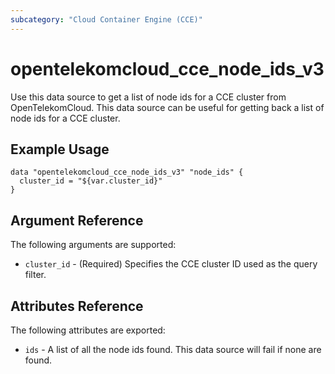 ```yaml
---
subcategory: "Cloud Container Engine (CCE)"
---
```


# opentelekomcloud_cce_node_ids_v3

Use this data source to get a list of node ids for a CCE cluster from OpenTelekomCloud.
This data source can be useful for getting back a list of node ids for a CCE cluster.

## Example Usage

```hcl
data "opentelekomcloud_cce_node_ids_v3" "node_ids" {
  cluster_id = "${var.cluster_id}"
}
```

## Argument Reference

The following arguments are supported:

* `cluster_id` - (Required) Specifies the CCE cluster ID used as the query filter.

## Attributes Reference

The following attributes are exported:

* `ids` - A list of all the node ids found. This data source will fail if none are found.
